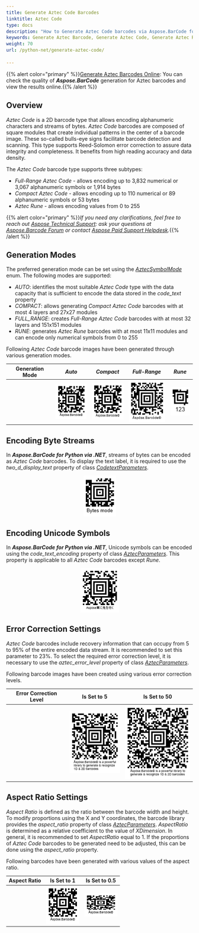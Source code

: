 ```yaml
---
title: Generate Aztec Code Barcodes
linktitle: Aztec Code
type: docs
description: "How to Generate Aztec Code barcodes via Aspose.BarCode for Python via .NET"
keywords: Generate Aztec Barcode, Generate Aztec Code, Generate Aztec Rune, How to Generate Aztec Barcodes, Aspose.BarCode for Python
weight: 70
url: /python-net/generate-aztec-code/

---
```

{{% alert color="primary" %}}[Generate Aztec Barcodes Online](https://products.aspose.app/barcode/generate/aztec): You can check the quality of ***Aspose.BarCode*** generation for Aztec barcodes and view the results online.{{% /alert %}}

## **Overview**
*Aztec Code* is a 2D barcode type that allows encoding alphanumeric characters and streams of bytes. *Aztec Code* barcodes are composed of square modules that create individual patterns in the center of a barcode image. These so-called bulls-eye signs facilitate barcode detection and scanning. This type supports Reed-Solomon error correction to assure data integrity and completeness. It benefits from high reading accuracy and data density.  
  
The *Aztec Code* barcode type supports three subtypes:
-	*Full-Range Aztec Code* - allows encoding up to 3,832 numerical or 3,067 alphanumeric symbols or 1,914 bytes
-	*Compact Aztec Code* - allows encoding up to 110 numerical or 89 alphanumeric symbols or 53 bytes
-	*Aztec Rune* - allows encoding values from 0 to 255
  
{{% alert color="primary" %}}*If you need any clarifications, feel free to reach out [Aspose Technical Support](/barcode/pythonnet/technical-support/): ask your questions at [Aspose.Barcode Forum](https://forum.aspose.com/c/barcode/13) or contact [Aspose Paid Support Helpdesk](https://helpdesk.aspose.com/).*{{% /alert %}}
  
## **Generation Modes**
The preferred generation mode can be set using the [*AztecSymbolMode*](https://reference.aspose.com/barcode/python-net/aspose.barcode.generation/aztecsymbolmode/) enum. The following modes are supported:
- *AUTO*: identifies the most suitable *Aztec Code* type with the data capacity that is sufficient to encode the data stored in the *code_text* property
- *COMPACT*: allows generating *Compact Aztec Code* barcodes with at most 4 layers and 27x27 modules
- *FULL_RANGE*: creates *Full-Range Aztec Code* barcodes with at most 32 layers and 151x151 modules
- *RUNE*: generates *Aztec Rune* barcodes with at most 11x11 modules and can encode only numerical symbols from 0 to 255
  
Following *Aztec Code* barcode images have been generated through various generation modes.
  
|Generation Mode|*Auto*|*Compact*|*Full-Range*|*Rune*|
| :-: | :-: | :-: | :-: | :-: |
| |<img src="aztecsymbolmodeauto.png">|<img src="aztecsymbolmodecompact.png">|<img src="aztecsymbolmodefullrange.png">|<img src="aztecsymbolmoderune.png">|
  

## **Encoding Byte Streams**
In ***Aspose.BarCode for Python via .NET***, streams of bytes can be encoded as *Aztec Code* barcodes. To display the text label, it is required to use the *two_d_display_text* property of class [*CodetextParameters*](https://reference.aspose.com/barcode/python-net/aspose.barcode.generation/codetextparameters/). 
  
<p align="center"><img src="aztecbytesencoding.png"></p>
  
## **Encoding Unicode Symbols**
In ***Aspose.BarCode for Python via .NET***, Unicode symbols can be encoded using the *code_text_encoding* property of class [*AztecParameters*](https://reference.aspose.com/barcode/python-net/aspose.barcode.generation/aztecparameters/). This property is applicable to all *Aztec Code* barcodes except *Rune*.

  
<p align="center"><img src="azteccodetextencoding.png"></p>
  
## **Error Correction Settings**
*Aztec Code* barcodes include recovery information that can occupy from 5 to 95% of the entire encoded data stream. It is recommended to set this parameter to 23%. To select the required error correction level, it is necessary to use the *aztec_error_level* property of class [*AztecParameters*](https://reference.aspose.com/barcode/python-net/aspose.barcode.generation/aztecparameters/).  
  
Following barcode images have been created using various error correction levels.
  
|Error Correction Level|Is Set to 5|Is Set to 50|
| :-: | :-: | :-: |
| |<img src="aztecerrorlevel5.png">|<img src="aztecerrorlevel50.png">|
  

## **Aspect Ratio Settings**
*Aspect Ratio* is defined as the ratio between the barcode width and height. To modify proportions using the X and Y coordinates, the barcode library provides the *aspect_ratio* property of class [*AztecParameters*](https://reference.aspose.com/barcode/python-net/aspose.barcode.generation/aztecparameters/). *AspectRatio* is determined as a relative coefficient to the value of *XDimension*. In general, it is recommended to set *AspectRatio* equal to 1. If the proportions of *Aztec Code* barcodes to be generated need to be adjusted, this can be done using the *aspect_ratio* property.  
  
Following barcodes have been generated with various values of the aspect ratio.
  
|Aspect Ratio|Is Set to 1|Is Set to 0.5|
| :-: | :-: | :-: |
| |<img src="aztecaspectratio1.png">|<img src="aztecaspectratio0.5.png">|
  
